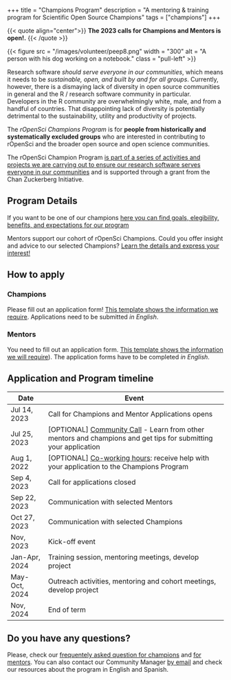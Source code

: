 +++
title = "Champions Program"
description = "A mentoring & training program for Scientific Open Source Champions"
tags = ["champions"]
+++


{{< quote align="center">}}
**The 2023 calls for Champions and Mentors is open!.** 
{{< /quote >}}

{{< figure src = "/images/volunteer/peep8.png" width = "300" alt = "A person with his dog working on a notebook." class = "pull-left" >}}

Research software *should serve everyone in our communities*, which means it needs to be *sustainable, open, and built by and for all groups*. Currently, however, there is a dismaying lack of diversity in open source communities in general and the R / research software community in particular. Developers in the R community are overwhelmingly white, male, and from a handful of countries. That disappointing lack of diversity is potentially detrimental to the sustainability, utility and productivity of projects.

The *rOpenSci Champions Program* is for **people from historically and systematically excluded groups** who are interested in contributing to rOpenSci and the broader open source and open science communities.

The rOpenSci Champion Program [is part of a series of activities and projects we are carrying out to ensure our research software serves everyone in our communities](/blog/2021/12/20/inclusive-leadership-program/) and is supported through a grant from the Chan Zuckerberg Initiative.

## Program Details

If you want to be one of our champions [here you can find goals, elegibility, benefits, and expectations for our program](programdetails_2023)

Mentors support our cohort of rOpenSci Champions. Could you offer insight and advice to our selected Champions? [Learn the details and express your interest!](/programdetailsmentors_2023)

## How to apply

### Champions

Please fill out an application form! [This template shows the information we require](/champions/files/champions_template). Applications need to be submitted *in English*.

### Mentors

You need to fill out an application form. [This template shows the information we will require](/champions/files/mentors_champions_template)). The application forms have to be completed *in English*.

## Application and Program timeline

|Date|Event|
|----|-----|
|Jul 14, 2023|Call for Champions and Mentor Applications opens|
|Jul 25, 2023| [OPTIONAL] [Community Call](/commcalls/july2023-championprogram/) - Learn from other mentors and champions and get tips for submitting your application |
|Aug 1, 2022| [OPTIONAL] [Co-working hours](/events/coworking-2028-08/): receive help with your application to the Champions Program |
|Sep 4, 2023|Call for applications closed|
|Sep 22, 2023|Communication with selected Mentors |
|Oct 27, 2023|Communication with selected Champions |
|Nov, 2023   |Kick-off event |
|Jan-Apr, 2024 | Training session, mentoring meetings, develop project |
|May-Oct, 2024 | Outreach activities, mentoring and cohort meetings, develop project|
|Nov, 2024 |End of term|

## Do you have any questions?

Please, check our [frequentely asked question for champions]() and [for mentors]().  You can also contact our Community Manager [by email](mailto:yabellini@ropensci.org) and check our resources about the program in English and Spanish.

